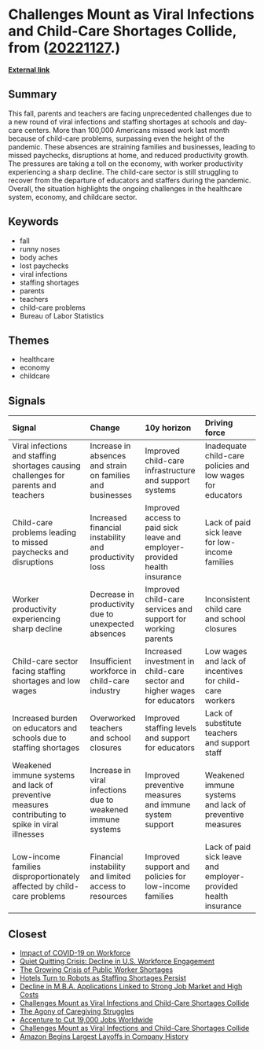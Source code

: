# __Challenges Mount as Viral Infections and Child-Care Shortages Collide__, from ([20221127](https://kghosh.substack.com/p/20221127).)

__[External link](https://www.washingtonpost.com/business/2022/11/15/work-absences-childcare/)__



## Summary

This fall, parents and teachers are facing unprecedented challenges due to a new round of viral infections and staffing shortages at schools and day-care centers. More than 100,000 Americans missed work last month because of child-care problems, surpassing even the height of the pandemic. These absences are straining families and businesses, leading to missed paychecks, disruptions at home, and reduced productivity growth. The pressures are taking a toll on the economy, with worker productivity experiencing a sharp decline. The child-care sector is still struggling to recover from the departure of educators and staffers during the pandemic. Overall, the situation highlights the ongoing challenges in the healthcare system, economy, and childcare sector.

## Keywords

* fall
* runny noses
* body aches
* lost paychecks
* viral infections
* staffing shortages
* parents
* teachers
* child-care problems
* Bureau of Labor Statistics

## Themes

* healthcare
* economy
* childcare

## Signals

| Signal                                                                                           | Change                                                      | 10y horizon                                                               | Driving force                                                  |
|:-------------------------------------------------------------------------------------------------|:------------------------------------------------------------|:--------------------------------------------------------------------------|:---------------------------------------------------------------|
| Viral infections and staffing shortages causing challenges for parents and teachers              | Increase in absences and strain on families and businesses  | Improved child-care infrastructure and support systems                    | Inadequate child-care policies and low wages for educators     |
| Child-care problems leading to missed paychecks and disruptions                                  | Increased financial instability and productivity loss       | Improved access to paid sick leave and employer-provided health insurance | Lack of paid sick leave for low-income families                |
| Worker productivity experiencing sharp decline                                                   | Decrease in productivity due to unexpected absences         | Improved child-care services and support for working parents              | Inconsistent child care and school closures                    |
| Child-care sector facing staffing shortages and low wages                                        | Insufficient workforce in child-care industry               | Increased investment in child-care sector and higher wages for educators  | Low wages and lack of incentives for child-care workers        |
| Increased burden on educators and schools due to staffing shortages                              | Overworked teachers and school closures                     | Improved staffing levels and support for educators                        | Lack of substitute teachers and support staff                  |
| Weakened immune systems and lack of preventive measures contributing to spike in viral illnesses | Increase in viral infections due to weakened immune systems | Improved preventive measures and immune system support                    | Weakened immune systems and lack of preventive measures        |
| Low-income families disproportionately affected by child-care problems                           | Financial instability and limited access to resources       | Improved support and policies for low-income families                     | Lack of paid sick leave and employer-provided health insurance |

## Closest

* [Impact of COVID-19 on Workforce](e84dc9448d44d2624c060fc15bf5c096)
* [Quiet Quitting Crisis: Decline in U.S. Workforce Engagement](1e45d2fc84595f57564761a068038652)
* [The Growing Crisis of Public Worker Shortages](712282cfc63ea5f0d674c24ec2748d53)
* [Hotels Turn to Robots as Staffing Shortages Persist](b35030f7ffb9e082dea84058ac63f3ca)
* [Decline in M.B.A. Applications Linked to Strong Job Market and High Costs](741fe3c74904ed78f07285a0a13f87f7)
* [Challenges Mount as Viral Infections and Child-Care Shortages Collide](680e58ea9fd94182e5f26d3b3c8abda9)
* [The Agony of Caregiving Struggles](6fd7033b884ae982dac41bad4396abb5)
* [Accenture to Cut 19,000 Jobs Worldwide](ca4e056c63caa99162778073ba814ac1)
* [Challenges Mount as Viral Infections and Child-Care Shortages Collide](680e58ea9fd94182e5f26d3b3c8abda9)
* [Amazon Begins Largest Layoffs in Company History](e2fe1bd7fb9483f84f90a2bd41c8c35d)